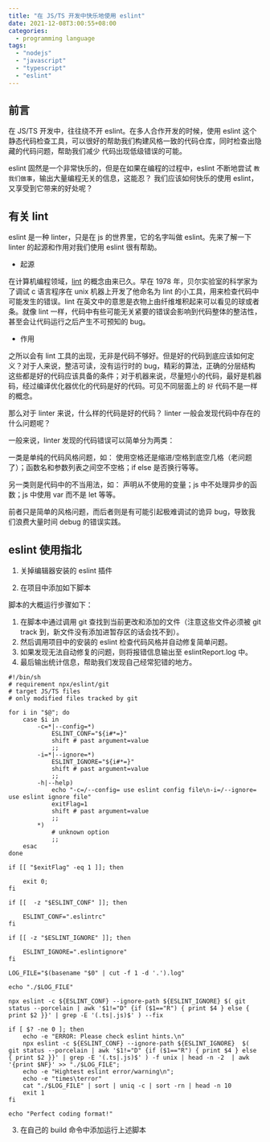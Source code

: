 ```yaml
---
title: "在 JS/TS 开发中快乐地使用 eslint"
date: 2021-12-08T3:00:55+08:00
categories:
  - programming language
tags:
  - "nodejs"
  - "javascript"
  - "typescript"
  - "eslint"
---
```


## 前言

在 JS/TS 开发中，往往绕不开 eslint。在多人合作开发的时候，使用 eslint 这个静态代码检查工具，可以很好的帮助我们构建风格一致的代码仓库，同时检查出隐藏的代码问题，帮助我们减少 代码出现低级错误的可能。

eslint 固然是一个非常快乐的，但是在如果在编程的过程中，eslint 不断地尝试 `教我们做事`，输出大量编程无关的信息，这能忍？ 我们应该如何快乐的使用 eslint，又享受到它带来的好处呢？

## 有关 lint

eslint 是一种 linter，只是在 js 的世界里，它的名字叫做 eslint。先来了解一下 linter 的起源和作用对我们使用 eslint 很有帮助。


* 起源

在计算机编程领域，[lint](https://en.wikipedia.org/wiki/Lint_(software)) 的概念由来已久。早在 1978 年，贝尔实验室的科学家为了调试 c 语言程序在 unix 机器上开发了他命名为 lint 的小工具，用来检查代码中可能发生的错误。lint 在英文中的意思是衣物上由纤维堆积起来可以看见的球或者条。就像 lint 一样，代码中有些可能无关紧要的错误会影响到代码整体的整洁性，甚至会让代码运行之后产生不可预知的 bug。

* 作用

之所以会有 lint 工具的出现，无非是代码不够好。但是好的代码到底应该如何定义？对于人来说，整洁可读，没有运行时的 bug，精彩的算法，正确的分层结构这些都是好的代码应该具备的条件；对于机器来说，尽量短小的代码，最好是机器码，经过编译优化器优化的代码是好的代码。可见不同层面上的 `好` 代码不是一样的概念。


那么对于 linter 来说，什么样的代码是好的代码？ linter 一般会发现代码中存在的什么问题呢？


一般来说，linter 发现的代码错误可以简单分为两类：


一类是单纯的代码风格问题，如： 使用空格还是缩进/空格到底空几格（老问题了）；函数名和参数列表之间空不空格；if else 是否换行等等。


另一类则是代码中的不当用法，如： 声明从不使用的变量；js 中不处理异步的函数；js 中使用 var 而不是 let 等等。


前者只是简单的风格问题，而后者则是有可能引起极难调试的诡异 bug，导致我们浪费大量时间 debug 的错误实践。


## eslint 使用指北

1. 关掉编辑器安装的 eslint 插件

2. 在项目中添加如下脚本

脚本的大概运行步骤如下：

1. 在脚本中通过调用 git 查找到当前更改和添加的文件（注意这些文件必须被 git track 到，新文件没有添加进暂存区的话会找不到）。
2. 然后调用项目中的安装的 eslint 检查代码风格并自动修复简单问题。
3. 如果发现无法自动修复的问题，则将报错信息输出至 eslintReport.log 中。
4. 最后输出统计信息，帮助我们发现自己经常犯错的地方。


``` shell
#!/bin/sh
# requirement npx/eslint/git
# target JS/TS files
# only modified files tracked by git

for i in "$@"; do
    case $i in
        -c=*|--config=*)
            ESLINT_CONF="${i#*=}"
            shift # past argument=value
            ;;
        -i=*|--ignore=*)
            ESLINT_IGNORE="${i#*=}"
            shift # past argument=value
            ;;
        -h|--help)
            echo "-c=/--config= use eslint config file\n-i=/--ignore= use eslint ignore file"
            exitFlag=1
            shift # past argument=value
            ;;
        *)
            # unknown option
            ;;
    esac
done

if [[ "$exitFlag" -eq 1 ]]; then

    exit 0;
fi

if [[  -z "$ESLINT_CONF" ]]; then

    ESLINT_CONF=".eslintrc"
fi

if [[ -z "$ESLINT_IGNORE" ]]; then

    ESLINT_IGNORE=".eslintignore"
fi

LOG_FILE="$(basename "$0" | cut -f 1 -d '.').log"

echo "./$LOG_FILE"

npx eslint -c ${ESLINT_CONF} --ignore-path ${ESLINT_IGNORE} $( git status --porcelain | awk '$1!="D" {if ($1=="R") { print $4 } else { print $2 }}' | grep -E '(.ts|.js)$' ) --fix

if [ $? -ne 0 ]; then
    echo -e "ERROR: Please check eslint hints.\n"
    npx eslint -c ${ESLINT_CONF} --ignore-path ${ESLINT_IGNORE}  $( git status --porcelain | awk '$1!="D" {if ($1=="R") { print $4 } else { print $2 }}' | grep -E '(.ts|.js)$' ) -f unix | head -n -2  | awk '{print $NF}' >> "./$LOG_FILE";
    echo -e "Hightest eslint error/warning\n";
    echo -e "times\terror"
    cat "./$LOG_FILE" | sort | uniq -c | sort -rn | head -n 10
    exit 1
fi

echo "Perfect coding format!"
```

3. 在自己的 build 命令中添加运行上述脚本
